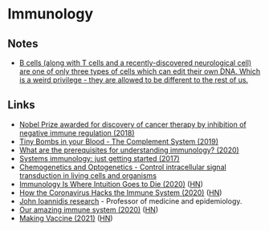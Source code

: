 # Immunology

## Notes

* [B cells (along with T cells and a recently-discovered neurological cell) are one of only three types of cells which can edit their own DNA. Which is a weird privilege - they are allowed to be different to the rest of us.](https://news.ycombinator.com/item?id=25168744)

## Links

* [Nobel Prize awarded for discovery of cancer therapy by inhibition of negative immune regulation (2018)](https://www.nobelprize.org/uploads/2018/10/press-medicine2018.pdf)
* [Tiny Bombs in your Blood - The Complement System (2019)](https://www.youtube.com/watch?v=BSypUV6QUNw)
* [What are the prerequisites for understanding immunology? (2020)](https://www.reddit.com/r/Immunology/comments/guvxg9/what_are_the_prerequisites_for_understanding/)
* [Systems immunology: just getting started (2017)](https://www.nature.com/articles/ni.3768)
* [Chemogenetics and Optogenetics - Control intracellular signal transduction in living cells and organisms](https://www.sciencedirect.com/journal/journal-of-molecular-biology/special-issue/106M8R5MBLF)
* [Immunology Is Where Intuition Goes to Die (2020)](https://www.theatlantic.com/health/archive/2020/08/covid-19-immunity-is-the-pandemics-central-mystery/614956/) ([HN](https://news.ycombinator.com/item?id=24069662))
* [How the Coronavirus Hacks the Immune System (2020)](https://www.newyorker.com/magazine/2020/11/09/how-the-coronavirus-hacks-the-immune-system) ([HN](https://news.ycombinator.com/item?id=24969667))
* [John Ioannidis research](https://profiles.stanford.edu/john-ioannidis) - Professor of medicine and epidemiology.
* [Our amazing immune system (2020)](https://berthub.eu/articles/posts/immune-system/) ([HN](https://news.ycombinator.com/item?id=25168744))
* [Making Vaccine (2021)](https://www.lesswrong.com/posts/niQ3heWwF6SydhS7R/making-vaccine) ([HN](https://news.ycombinator.com/item?id=26022750))
